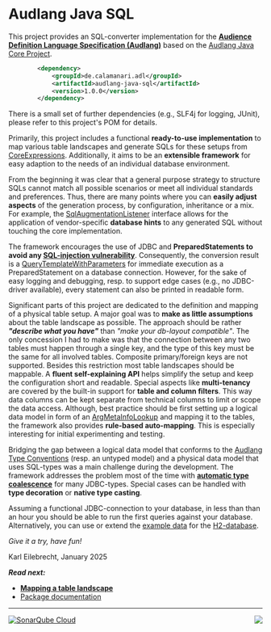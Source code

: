 # Audlang Java SQL

This project provides an SQL-converter implementation for the **[Audience Definition Language Specification (Audlang)](https://github.com/KarlEilebrecht/audlang-spec/blob/main/doc/AudienceDefinitionLanguageSpecification.md#audience-definition-language-specification)** based
on the [Audlang Java Core Project](https://github.com/KarlEilebrecht/audlang-java-core).

```xml
		<dependency>
			<groupId>de.calamanari.adl</groupId>
			<artifactId>audlang-java-sql</artifactId>
			<version>1.0.0</version>
		</dependency>
```

There is a small set of further dependencies (e.g., SLF4j for logging, JUnit), please refer to this project's POM for details.

Primarily, this project includes a functional **ready-to-use implementation** to map various table landscapes and generate SQLs for these setups from [CoreExpressions](https://github.com/KarlEilebrecht/audlang-java-core/blob/main/src/main/java/de/calamanari/adl/irl/README.md). Additionally, it aims to be an **extensible framework** for easy adaption to the needs of an individual database environment.

From the beginning it was clear that a general purpose strategy to structure SQLs cannot match all possible scenarios or meet all individual standards and preferences. Thus, there are many points where you can **easily adjust aspects** of the generation process, by configuration, inheritance or a mix. For example, the [SqlAugmentationListener](./src/main/java/de/calamanari/adl/sql/cnv/SqlAugmentationListener.java) interface allows for the application of vendor-specific **database hints** to any generated SQL without touching the core implementation.

The framework encourages the use of JDBC and **PreparedStatements to avoid any [SQL-injection vulnerability](https://en.wikipedia.org/wiki/SQL_injection)**. Consequently, the conversion result is a [QueryTemplateWithParameters](./src/main/java/de/calamanari/adl/sql/QueryTemplateWithParameters.java) for immediate execution as a PreparedStatement on a database connection. However, for the sake of easy logging and debugging, resp. to support edge cases (e.g., no JDBC-driver available), every statement can also be printed in readable form.

Significant parts of this project are dedicated to the definition and mapping of a physical table setup. A major goal was to **make as little assumptions** about the table landscape as possible. The approach should be rather ***"describe what you have"*** than *"make your db-layout compatible"*. The only concession I had to make was that the connection between any two tables must happen through a single key, and the type of this key must be the same for all involved tables. Composite primary/foreign keys are not supported. Besides this restriction most table landscapes should be mappable. A **fluent self-explaining API** helps simplify the setup and keep the configuration short and readable. Special aspects like **multi-tenancy** are covered by the built-in support for **table and column filters**. This way data columns can be kept separate from technical columns to limit or scope the data access. Although, best practice should be first setting up a logical data model in form of an [ArgMetaInfoLookup](https://github.com/KarlEilebrecht/audlang-java-core/tree/main/src/main/java/de/calamanari/adl/cnv/tps#readme) and mapping it to the tables, the framework also provides **rule-based auto-mapping**. This is especially interesting for initial experimenting and testing.

Bridging the gap between a logical data model that conforms to the [Audlang Type Conventions](https://github.com/KarlEilebrecht/audlang-spec/blob/main/doc/AudienceDefinitionLanguageSpecification.md#2-type-conventions) (resp. an untyped model) and a physical data model that uses SQL-types was a main challenge during the development. The framework addresses the problem most of the time with **[automatic type coalescence](./doc/type-coalescence.md)** for many JDBC-types. Special cases can be handled with **type decoration** or **native type casting**.

Assuming a functional JDBC-connection to your database, in less than than an hour you should be able to run the first queries against your database. Alternatively, you can use or extend the [example data](./src/test/resources/h2init.sql) for the [H2-database](https://www.h2database.com/html/main.html).

*Give it a try, have fun!*

Karl Eilebrecht, January 2025

***Read next:***
 * **[Mapping a table landscape](./doc/mapping.md)**
 * [Package documentation](./src/main/java/de/calamanari/adl/sql/README.md)
 
----
<img align="right" src="https://sonarcloud.io/api/project_badges/measure?project=KarlEilebrecht_audlang-java-sql&metric=alert_status" />

[![SonarQube Cloud](https://sonarcloud.io/images/project_badges/sonarcloud-light.svg)](https://sonarcloud.io/summary/new_code?id=KarlEilebrecht_audlang-java-sql)


